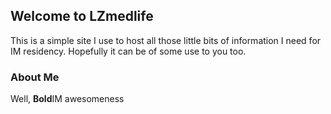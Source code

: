 ## Welcome to LZmedlife

This is a simple site I use to host all those little bits of information I need for IM residency. Hopefully it can be of some use to you too.

### About Me

Well, **Bold**IM awesomeness


